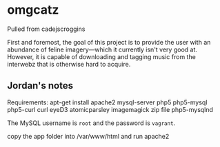 # omgcatz
Pulled from cadejscroggins

First and foremost, the goal of this project is to provide the user with an abundance of feline imagery—which it currently isn't very good at. However, it is capable of downloading and tagging music from the interwebz that is otherwise hard to acquire.

## Jordan's notes

Requirements:
apt-get install apache2 mysql-server php5 php5-mysql php5-curl curl eyeD3 atomicparsley imagemagick zip file php5-mysqlnd

The MySQL username is `root` and the password is `vagrant`.

copy the app folder into /var/www/html and run apache2
